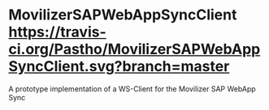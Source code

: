 # MovilizerSAPWebAppSyncClient https://travis-ci.org/Pastho/MovilizerSAPWebAppSyncClient.svg?branch=master
A prototype implementation of a WS-Client for the Movilizer SAP WebApp Sync

